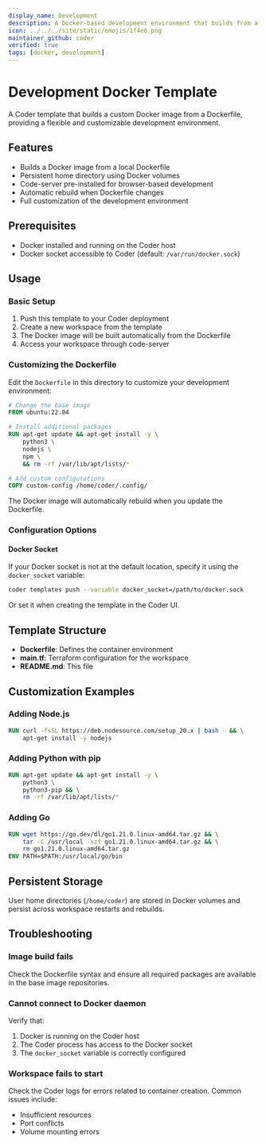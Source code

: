 ```yaml
---
display_name: Development
description: A Docker-based development environment that builds from a Dockerfile
icon: ../../../site/static/emojis/1f4e6.png
maintainer_github: coder
verified: true
tags: [docker, development]
---
```


# Development Docker Template

A Coder template that builds a custom Docker image from a Dockerfile, providing a flexible and customizable development environment.

## Features

- Builds a Docker image from a local Dockerfile
- Persistent home directory using Docker volumes
- Code-server pre-installed for browser-based development
- Automatic rebuild when Dockerfile changes
- Full customization of the development environment

## Prerequisites

- Docker installed and running on the Coder host
- Docker socket accessible to Coder (default: `/var/run/docker.sock`)

## Usage

### Basic Setup

1. Push this template to your Coder deployment
2. Create a new workspace from the template
3. The Docker image will be built automatically from the Dockerfile
4. Access your workspace through code-server

### Customizing the Dockerfile

Edit the `Dockerfile` in this directory to customize your development environment:

```dockerfile
# Change the base image
FROM ubuntu:22.04

# Install additional packages
RUN apt-get update && apt-get install -y \
    python3 \
    nodejs \
    npm \
    && rm -rf /var/lib/apt/lists/*

# Add custom configurations
COPY custom-config /home/coder/.config/
```

The Docker image will automatically rebuild when you update the Dockerfile.

### Configuration Options

#### Docker Socket

If your Docker socket is not at the default location, specify it using the `docker_socket` variable:

```bash
coder templates push --variable docker_socket=/path/to/docker.sock
```

Or set it when creating the template in the Coder UI.

## Template Structure

- **Dockerfile**: Defines the container environment
- **main.tf**: Terraform configuration for the workspace
- **README.md**: This file

## Customization Examples

### Adding Node.js

```dockerfile
RUN curl -fsSL https://deb.nodesource.com/setup_20.x | bash - && \
    apt-get install -y nodejs
```

### Adding Python with pip

```dockerfile
RUN apt-get update && apt-get install -y \
    python3 \
    python3-pip && \
    rm -rf /var/lib/apt/lists/*
```

### Adding Go

```dockerfile
RUN wget https://go.dev/dl/go1.21.0.linux-amd64.tar.gz && \
    tar -C /usr/local -xzf go1.21.0.linux-amd64.tar.gz && \
    rm go1.21.0.linux-amd64.tar.gz
ENV PATH=$PATH:/usr/local/go/bin
```

## Persistent Storage

User home directories (`/home/coder`) are stored in Docker volumes and persist across workspace restarts and rebuilds.

## Troubleshooting

### Image build fails

Check the Dockerfile syntax and ensure all required packages are available in the base image repositories.

### Cannot connect to Docker daemon

Verify that:
1. Docker is running on the Coder host
2. The Coder process has access to the Docker socket
3. The `docker_socket` variable is correctly configured

### Workspace fails to start

Check the Coder logs for errors related to container creation. Common issues include:
- Insufficient resources
- Port conflicts
- Volume mounting errors
